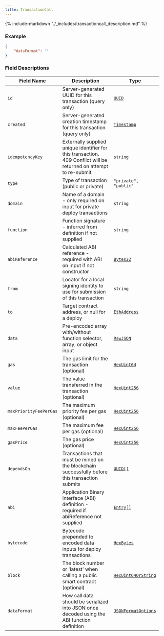 ```yaml
---
title: TransactionCall
---
```

{% include-markdown "./_includes/transactioncall_description.md" %}

### Example

```json
{
    "dataFormat": ""
}
```

### Field Descriptions

| Field Name | Description | Type |
|------------|-------------|------|
| `id` | Server-generated UUID for this transaction (query only) | [`UUID`](simpletypes.md#uuid) |
| `created` | Server-generated creation timestamp for this transaction (query only) | [`Timestamp`](simpletypes.md#timestamp) |
| `idempotencyKey` | Externally supplied unique identifier for this transaction. 409 Conflict will be returned on attempt to re-submit | `string` |
| `type` | Type of transaction (public or private) | `"private", "public"` |
| `domain` | Name of a domain - only required on input for private deploy transactions | `string` |
| `function` | Function signature - inferred from definition if not supplied | `string` |
| `abiReference` | Calculated ABI reference - required with ABI on input if not constructor | [`Bytes32`](simpletypes.md#bytes32) |
| `from` | Locator for a local signing identity to use for submission of this transaction | `string` |
| `to` | Target contract address, or null for a deploy | [`EthAddress`](simpletypes.md#ethaddress) |
| `data` | Pre-encoded array with/without function selector, array, or object input | [`RawJSON`](simpletypes.md#rawjson) |
| `gas` | The gas limit for the transaction (optional) | [`HexUint64`](simpletypes.md#hexuint64) |
| `value` | The value transferred in the transaction (optional) | [`HexUint256`](simpletypes.md#hexuint256) |
| `maxPriorityFeePerGas` | The maximum priority fee per gas (optional) | [`HexUint256`](simpletypes.md#hexuint256) |
| `maxFeePerGas` | The maximum fee per gas (optional) | [`HexUint256`](simpletypes.md#hexuint256) |
| `gasPrice` | The gas price (optional) | [`HexUint256`](simpletypes.md#hexuint256) |
| `dependsOn` | Transactions that must be mined on the blockchain successfully before this transaction submits | [`UUID[]`](simpletypes.md#uuid) |
| `abi` | Application Binary Interface (ABI) definition - required if abiReference not supplied | [`Entry[]`](#entry) |
| `bytecode` | Bytecode prepended to encoded data inputs for deploy transactions | [`HexBytes`](simpletypes.md#hexbytes) |
| `block` | The block number or 'latest' when calling a public smart contract (optional) | [`HexUint64OrString`](simpletypes.md#hexuint64orstring) |
| `dataFormat` | How call data should be serialized into JSON once decoded using the ABI function definition | [`JSONFormatOptions`](jsonformatoptions.md#jsonformatoptions) |

